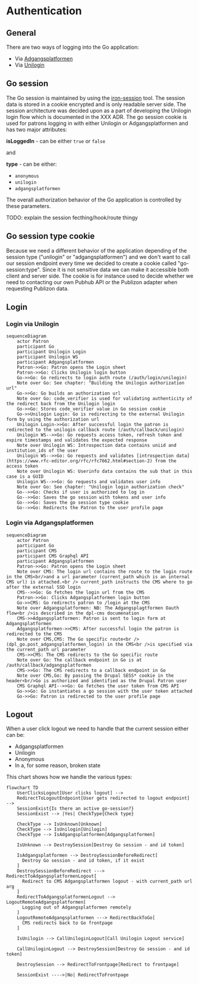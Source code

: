 # Authentication

## General

There are two ways of logging into the Go application:

- Via [Adgangsplatformen](https://danbib.dk/login)
- Via [Unilogin](https://viden.stil.dk/display/OFFSKOLELOGIN/Unilogin)

## Go session

The Go session is maintained by using the [iron-session](https://www.npmjs.com/package/iron-session)
tool.
The session data is stored in a cookie encrypted and is only readable server side.
The session architecture was decided upon as a part of developing the Unilogin
login flow which is documented in the XXX ADR.
The go session cookie is used for patrons logging in with either Unilogin or
Adgangsplatformen and has two major attributes:

**isLoggedIn** - can be either `true` or `false`

and

**type** - can be either:

- `anonymous`
- `unilogin`
- `adgangsplatformen`

The overall authorization behavior of the Go application is controlled by these
parameters.

TODO: explain the session fecthing/hook/route thingy

## Go session type cookie

Because we need a different behavior of the application depending of the session
type ("unilogin" or "adgangsplatformen") and we don't want to call our session
endpoint every time we decided to create a cookie called "go-session:type". Since
it is not sensitive data we can make it accessible both client and server side.
The cookie is for instance used to decide whether we need to contacting our own
Pubhub API or the Publizon adapter when requesting Publizon data.

## Login

### Login via Unilogin

```mermaid
sequenceDiagram
    actor Patron
    participant Go
    participant Unilogin Login
    participant Unilogin WS
    participant Adgangsplatformen
    Patron->>Go: Patron opens the Login sheet
    Patron->>Go: Clicks Unilogin login button
    Go->>Go: Go redirects to login auth route (/auth/login/unilogin)
    Note over Go: See chapter: "Building the Unilogin authorization url"
    Go->>Go: Go builds an authorization url
    Note over Go: code_verifier is used for validating authenticity of the redirect back from the Unilogin login
    Go->>Go: Stores code_verifier value in Go session cookie
    Go->>Unilogin Login: Go is redirecting to the external Unilogin form by using the authorization url
    Unilogin Login->>Go: After successful login the patron is redirected to the unilogin callback route (/auth/callback/unilogin)
    Unilogin WS-->>Go: Go requests access token, refresh token and expire timestamps and validates the expected response
    Note over Unilogin WS: Introspection data contains uniid and institution_ids of the user
    Unilogin WS-->>Go: Go requests and validates [introspection data](https://www.rfc-editor.org/rfc/rfc7662.html#section-2) from the access token
    Note over Unilogin WS: Userinfo data contains the sub that in this case is a GUID
    Unilogin WS-->>Go: Go requests and validates user info
    Note over Go: See chapter: "Unilogin login authorization check"
    Go-->>Go: Checks if user is authorized to log in
    Go-->>Go: Saves the go session with tokens and user info
    Go-->>Go: Saves the go session type cookie
    Go-->>Go: Redirects the Patron to the user profile page
```

### Login via Adgangsplatformen

```mermaid
sequenceDiagram
    actor Patron
    participant Go
    participant CMS
    participant CMS Graphql API
    participant Adgangsplatformen
    Patron->>Go: Patron opens the Login sheet
    Note over CMS: The login url contains the route to the login route in the CMS<br/>and a url parameter (current_path which is an internal CMS url) is attached.<br /> current_path instructs the CMS where to go  after the external SSO login
    CMS-->>Go: Go fetches the login url from the CMS
    Patron->>Go: Clicks Adgangsplatformen login button
    Go->>CMS: Go redirects patron to /login at the CMS
    Note over Adgangsplatformen: NB: The Adgangsplagtformen Oauth flow<br />is described in the dpl-cms documenation
    CMS->>Adgangsplatformen: Patron is sent to login form at Adgangsplatformen
    Adgangsplatformen->>CMS: After successful login the patron is redirected to the CMS
    Note over CMS,CMS: The Go specific route<br />(dpl_go.post_adgangsplatformen_login) in the CMS<br />is specified via the current_path url parameter
    CMS->>CMS: The CMS redirects to the Go specific route
    Note over Go: The callback endpoint in Go is at /auth/callback/adgangsplatformen
    CMS->>Go: The CMS redirects to a callback endpoint in Go
    Note over CMS,Go: By passing the Drupal SESS* cookie in the header<br/>Go is authorized and identified as the Drupal Patron user
    CMS Graphql API-->>Go: Go fetches the user token from CMS API
    Go->>Go: Go instantiates a go session with the user token attached
    Go->>Go: Patron is redirected to the user profile page
```

## Logout

When a user click logout we need to handle that the current session either can be:

- Adgangsplatformen
- Unilogin
- Anonymous
- In a, for some reason, broken state

This chart shows how we handle the various types:

```mermaid
flowchart TD
    UserClicksLogout[User clicks logout] -->
    RedirectToLogoutEndpoint[User gets redirected to logout endpoint] -->
    SessionExist{Is there an active go-session?}
    SessionExist --> |Yes| CheckType{Check type}

    CheckType --> IsUnknown[Unknown]
    CheckType --> IsUnilogin[Unilogin]
    CheckType --> IsAdgangsplatformen[Adgangsplatformen]

    IsUnknown --> DestroySession[Destroy Go session - and id token]

    IsAdgangsplatformen --> DestroySessionBeforeRedirect[
      Destroy Go session - and id token, if it exist
    ]
    DestroySessionBeforeRedirect ---> RedirectToAdgangsplatformenLogout[
      Redirect to CMS Adgangsplatformen logout - with current_path url arg
    ]
    RedirectToAdgangsplatformenLogout --> LogoutRemoteAdgangsplatformen[
      Logging out of Adgangsplatformen remotely
    ]
    LogoutRemoteAdgangsplatformen ---> RedirectBackToGo[
      CMS redirects back to Go frontpage
    ]

    IsUnilogin --> CallUniloginLogout[Call Unilogin Logout service]

    CallUniloginLogout --> DestroySession[Destroy Go session - and id token]

    DestroySession --> RedirectToFrontpage[Redirect to frontpage]

    SessionExist ---->|No| RedirectToFrontpage
```
